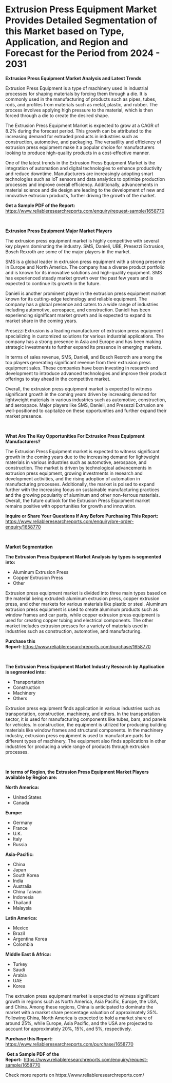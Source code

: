 <p><h1>Extrusion Press Equipment Market Provides Detailed Segmentation of this Market based on Type, Application, and Region and Forecast for the Period from 2024 - 2031</h1></p><p><strong>Extrusion Press Equipment Market Analysis and Latest Trends</strong></p>
<p><p>Extrusion Press Equipment is a type of machinery used in industrial processes for shaping materials by forcing them through a die. It is commonly used in the manufacturing of products such as pipes, tubes, rods, and profiles from materials such as metal, plastic, and rubber. The process involves applying high pressure to the material, which is then forced through a die to create the desired shape.</p><p>The Extrusion Press Equipment Market is expected to grow at a CAGR of 8.2% during the forecast period. This growth can be attributed to the increasing demand for extruded products in industries such as construction, automotive, and packaging. The versatility and efficiency of extrusion press equipment make it a popular choice for manufacturers looking to produce high-quality products in a cost-effective manner.</p><p>One of the latest trends in the Extrusion Press Equipment Market is the integration of automation and digital technologies to enhance productivity and reduce downtime. Manufacturers are increasingly adopting smart technologies such as IoT sensors and data analytics to optimize production processes and improve overall efficiency. Additionally, advancements in material science and die design are leading to the development of new and innovative extrusion products, further driving the growth of the market.</p></p>
<p><strong>Get a Sample PDF of the Report:&nbsp;</strong> <a href="https://www.reliableresearchreports.com/enquiry/request-sample/1658770">https://www.reliableresearchreports.com/enquiry/request-sample/1658770</a></p>
<p>&nbsp;</p>
<p><strong>Extrusion Press Equipment Major Market Players</strong></p>
<p><p>The extrusion press equipment market is highly competitive with several key players dominating the industry. SMS, Danieli, UBE, Presezzi Extrusion, Bosch Rexroth are some of the major players in the market.</p><p>SMS is a global leader in extrusion press equipment with a strong presence in Europe and North America. The company has a diverse product portfolio and is known for its innovative solutions and high-quality equipment. SMS has experienced steady market growth over the past few years and is expected to continue its growth in the future.</p><p>Danieli is another prominent player in the extrusion press equipment market known for its cutting-edge technology and reliable equipment. The company has a global presence and caters to a wide range of industries including automotive, aerospace, and construction. Danieli has been experiencing significant market growth and is expected to expand its market share in the coming years.</p><p>Presezzi Extrusion is a leading manufacturer of extrusion press equipment specializing in customized solutions for various industrial applications. The company has a strong presence in Asia and Europe and has been making strategic investments to further expand its presence in emerging markets.</p><p>In terms of sales revenue, SMS, Danieli, and Bosch Rexroth are among the top players generating significant revenue from their extrusion press equipment sales. These companies have been investing in research and development to introduce advanced technologies and improve their product offerings to stay ahead in the competitive market.</p><p>Overall, the extrusion press equipment market is expected to witness significant growth in the coming years driven by increasing demand for lightweight materials in various industries such as automotive, construction, and aerospace. Major players like SMS, Danieli, and Presezzi Extrusion are well-positioned to capitalize on these opportunities and further expand their market presence.</p></p>
<p>&nbsp;</p>
<p><strong>What Are The Key Opportunities For Extrusion Press Equipment Manufacturers?</strong></p>
<p><p>The Extrusion Press Equipment market is expected to witness significant growth in the coming years due to the increasing demand for lightweight materials in various industries such as automotive, aerospace, and construction. The market is driven by technological advancements in extrusion press equipment, growing investments in research and development activities, and the rising adoption of automation in manufacturing processes. Additionally, the market is poised to expand further with the increasing focus on sustainable manufacturing practices and the growing popularity of aluminum and other non-ferrous materials. Overall, the future outlook for the Extrusion Press Equipment market remains positive with opportunities for growth and innovation.</p></p>
<p><strong>Inquire or Share Your Questions If Any Before Purchasing This Report:</strong> <a href="https://www.reliableresearchreports.com/enquiry/pre-order-enquiry/1658770">https://www.reliableresearchreports.com/enquiry/pre-order-enquiry/1658770</a></p>
<p>&nbsp;</p>
<p><strong>Market Segmentation</strong></p>
<p><strong>The Extrusion Press Equipment Market Analysis by types is segmented into:</strong></p>
<p><ul><li>Aluminum Extrusion Press</li><li>Copper Extrusion Press</li><li>Other</li></ul></p>
<p><p>Extrusion press equipment market is divided into three main types based on the material being extruded: aluminum extrusion press, copper extrusion press, and other markets for various materials like plastic or steel. Aluminum extrusion press equipment is used to create aluminum products such as window frames and car parts, while copper extrusion press equipment is used for creating copper tubing and electrical components. The other market includes extrusion presses for a variety of materials used in industries such as construction, automotive, and manufacturing.</p></p>
<p><strong>Purchase this Report:&nbsp;</strong><a href="https://www.reliableresearchreports.com/purchase/1658770">https://www.reliableresearchreports.com/purchase/1658770</a></p>
<p>&nbsp;</p>
<p><strong>The Extrusion Press Equipment Market Industry Research by Application is segmented into:</strong></p>
<p><ul><li>Transportation</li><li>Construction</li><li>Machinery</li><li>Others</li></ul></p>
<p><p>Extrusion press equipment finds application in various industries such as transportation, construction, machinery, and others. In the transportation sector, it is used for manufacturing components like tubes, bars, and panels for vehicles. In construction, the equipment is utilized for producing building materials like window frames and structural components. In the machinery industry, extrusion press equipment is used to manufacture parts for different types of machinery. The equipment also finds applications in other industries for producing a wide range of products through extrusion processes.</p></p>
<p>&nbsp;</p>
<p><strong>In terms of Region, the Extrusion Press Equipment Market Players available by Region are:</strong></p>
<p>
    <p> <strong> North America: </strong>
        <ul>
            <li>United States</li>
            <li>Canada</li>
        </ul>
        </p> 
    <p> <strong> Europe: </strong>
        <ul>
            <li>Germany</li>
            <li>France</li>
            <li>U.K.</li>
            <li>Italy</li>
            <li>Russia</li>
        </ul>
        </p> 
    <p> <strong> Asia-Pacific: </strong>
        <ul>
            <li>China</li>
            <li>Japan</li>
            <li>South Korea</li>
            <li>India</li>
            <li>Australia</li>
            <li>China Taiwan</li>
            <li>Indonesia</li>
            <li>Thailand</li>
            <li>Malaysia</li>
        </ul>
        </p> 
    <p> <strong> Latin America: </strong>
        <ul>
            <li>Mexico</li>
            <li>Brazil</li>
            <li>Argentina Korea</li>
            <li>Colombia</li>
        </ul>
        </p> 
    <p> <strong> Middle East & Africa: </strong>
        <ul>
            <li>Turkey</li>
            <li>Saudi</li>
            <li>Arabia</li>
            <li>UAE</li>
            <li>Korea</li>
        </ul>
    </p>
    </p>
<p><p>The extrusion press equipment market is expected to witness significant growth in regions such as North America, Asia Pacific, Europe, the USA, and China. Among these regions, China is anticipated to dominate the market with a market share percentage valuation of approximately 35%. Following China, North America is expected to hold a market share of around 25%, while Europe, Asia Pacific, and the USA are projected to account for approximately 20%, 15%, and 5%, respectively.</p></p>
<p><strong>Purchase this Report: </strong><a href="https://www.reliableresearchreports.com/purchase/1658770">https://www.reliableresearchreports.com/purchase/1658770</a></p>
<p>&nbsp;<strong>Get a Sample PDF of the Report:&nbsp;&nbsp;</strong><a href="https://www.reliableresearchreports.com/enquiry/request-sample/1658770">https://www.reliableresearchreports.com/enquiry/request-sample/1658770</a></p>
<p><strong></strong></p>
<p>Check more reports on https://www.reliableresearchreports.com/</p>
